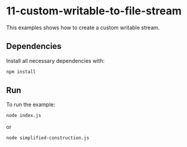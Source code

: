 # 11-custom-writable-to-file-stream

This examples shows how to create a custom writable stream.

## Dependencies

Install all necessary dependencies with:

```bash
npm install
```

## Run

To run the example:

```bash
node index.js
```

or

```bash
node simplified-construction.js
```
